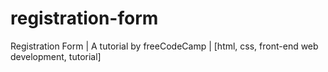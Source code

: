 # registration-form
Registration Form | A tutorial by freeCodeCamp | [html, css, front-end web development, tutorial]
